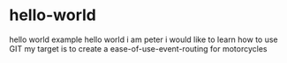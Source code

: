 # hello-world
hello world example
hello world i am peter
i would like to learn how to use GIT
my target is to create a ease-of-use-event-routing for motorcycles
